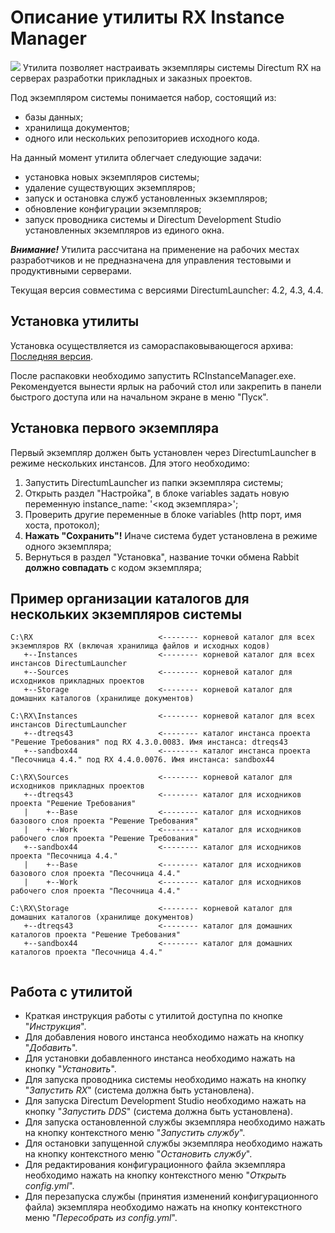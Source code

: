 # Описание утилиты RX Instance Manager
![](https://github.com/AndreyMas/RXInstanceManager/releases/download/v0.9.04082022/v0904082022.png)
Утилита позволяет настраивать экземпляры системы Directum RX на серверах разработки прикладных и заказных проектов.

Под экземпляром системы понимается набор, состоящий из:
* базы данных;
* хранилища документов;
* одного или нескольких репозиториев исходного кода.

На данный момент утилита облегчает следующие задачи:
* установка новых экземпляров системы;
* удаление существующих экземпляров;
* запуск и остановка служб установленных экземпляров;
* обновление конфигурации экземпляров;
* запуск проводника системы и Directum Development Studio установленных экземпляров из единого окна.

***Внимание!*** Утилита рассчитана на применение на рабочих местах разработчиков и не предназначена для управления тестовыми и продуктивными серверами.

Текущая версия совместима с версиями DirectumLauncher: 4.2, 4.3, 4.4.

## Установка утилиты
Установка осуществляется из самораспаковывающегося архива: [Последняя версия](https://github.com/AndreyMas/RXInstanceManager/releases/download/v0.9.18082022/RXInstanceManager_18082022.exe).

После распаковки необходимо запустить RCInstanceManager.exe. Рекомендуется вынести ярлык на рабочий стол или закрепить в панели быстрого доступа или на начальном экране в меню "Пуск".

## Установка первого экземпляра
Первый экземпляр должен быть установлен через DirectumLauncher в режиме нескольких инстансов. Для этого необходимо:
1. Запустить DirectumLauncher из папки экземпляра системы;
2. Открыть раздел "Настройка", в блоке variables задать новую переменную instance_name: '<код экземпляра>';
3. Проверить другие переменные в блоке variables (http порт, имя хоста, протокол);
4. **Нажать "Сохранить"!** Иначе система будет установлена в режиме одного экземпляра;
5. Вернуться в раздел "Установка", название точки обмена Rabbit **должно совпадать** с кодом экземпляра;

## Пример организации каталогов для нескольких экземпляров системы

```
C:\RX                            <-------- корневой каталог для всех экземпляров RX (включая хранилища файлов и исходных кодов)
   +--Instances                  <-------- корневой каталог для всех инстансов DirectumLauncher
   +--Sources                    <-------- корневой каталог для исходников прикладных проектов
   +--Storage                    <-------- корневой каталог для домашних каталогов (хранилище документов)

C:\RX\Instances                  <-------- корневой каталог для всех инстансов DirectumLauncher
   +--dtreqs43                   <-------- каталог инстанса проекта "Решение Требования" под RX 4.3.0.0083. Имя инстанса: dtreqs43
   +--sandbox44                  <-------- каталог инстанса проекта "Песочница 4.4." под RX 4.4.0.0076. Имя инстанса: sandbox44
   
C:\RX\Sources                    <-------- корневой каталог для исходников прикладных проектов
   +--dtreqs43                   <-------- каталог для исходников проекта "Решение Требования"
   |    +--Base                  <-------- каталог для исходников базового слоя проекта "Решение Требования"
   |    +--Work                  <-------- каталог для исходников рабочего слоя проекта "Решение Требования"
   +--sandbox44                  <-------- каталог для исходников проекта "Песочница 4.4."
   |    +--Base                  <-------- каталог для исходников базового слоя проекта "Песочница 4.4."
   |    +--Work                  <-------- каталог для исходников рабочего слоя проекта "Песочница 4.4."
   
C:\RX\Storage                    <-------- корневой каталог для домашних каталогов (хранилище документов)
   +--dtreqs43                   <-------- каталог для домашних каталогов проекта "Решение Требования"
   +--sandbox44                  <-------- каталог для домашних каталогов проекта "Песочница 4.4."
   
```

## Работа с утилитой
* Краткая инструкция работы с утилитой доступна по кнопке "*Инструкция*".
* Для добавления нового инстанса необходимо нажать на кнопку "*Добавить*".
* Для установки добавленного инстанса необходимо нажать на кнопку "*Установить*".
* Для запуска проводника системы необходимо нажать на кнопку "*Запустить RX*" (система должна быть установлена).
* Для запуска Directum Development Studio необходимо нажать на кнопку "*Запустить DDS*" (система должна быть установлена).
* Для запуска остановленной службы экземпляра необходимо нажать на кнопку контекстного меню "*Запустить службу*".
* Для остановки запущенной службы экземпляра необходимо нажать на кнопку контекстного меню "*Остановить службу*".
* Для редактирования конфигурационного файла экземпляра необходимо нажать на кнопку контекстного меню "*Открыть config.yml*".
* Для перезапуска службы (принятия изменений конфигурационного файла) экземпляра необходимо нажать на кнопку контекстного меню "*Пересобрать из config.yml*".
